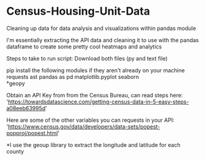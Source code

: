 # Census-Housing-Unit-Data
Cleaning up data for data analysis and visualizations within pandas module

I'm essentially extracting the API data and cleaning it to use with the pandas dataframe to create some pretty cool heatmaps and analytics

Steps to take to run script:
Download both files (py and text file)

pip install the following modules if they aren't already on your machine
 requests
 ast
 pandas as pd
 matplotlib.pyplot 
 seaborn  
 *geopy
 
Obtain an API Key from from the Census Bureau, can read steps here: 'https://towardsdatascience.com/getting-census-data-in-5-easy-steps-a08eeb63995d'

Here are some of the other variables you can requests in your API: 'https://www.census.gov/data/developers/data-sets/popest-popproj/popest.html'

*I use the geoup library to extract the longitude and latitude for each county 

